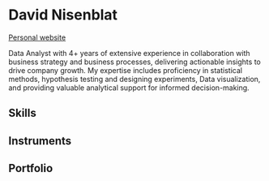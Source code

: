 # David Nisenblat
[Personal website](https://data.nisenblat.com/)

Data Analyst with 4+ years of extensive experience in collaboration with business strategy and business processes, delivering actionable insights to drive company growth. My expertise includes proficiency in statistical methods, hypothesis testing and designing experiments, Data visualization, and providing valuable analytical support for informed decision-making.
## Skills
## Instruments
## Portfolio
